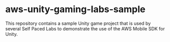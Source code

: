 # aws-unity-gaming-labs-sample
This repository contains a sample Unity game project that is used by several Self Paced Labs to demonstrate the use of the AWS Mobile SDK for Unity.
